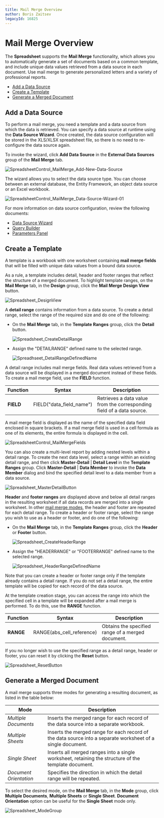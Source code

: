 ```yaml
---
title: Mail Merge Overview
author: Boris Zaitsev
legacyId: 16825
---
```

# Mail Merge Overview
The **Spreadsheet** supports the **Mail Merge** functionality, which allows you to automatically generate a set of documents based on a common template, and include unique data values retrieved from a data source in each document. Use mail merge to generate personalized letters and a variety of professional reports.
* [Add a Data Source](#datasource)
* [Create a Template](#createtemplate)
* [Generate a Merged Document](#generatedocument)

## <a name="datasource"/>Add a Data Source
To perform a mail merge, you need a template and a data source from which the data is retrieved. You can specify a data source at runtime using the **Data Source Wizard**. Once created, the data source configuration will be stored in the XLS/XLSX spreadsheet file, so there is no need to re-configure the data source again.

To invoke the wizard, click **Add Data Source** in the **External Data Sources** group of the **Mail Merge** tab.

![SpreadsheetControl_MailMerge_Add-New-Data-Source](../../../images/img25339.png)

The wizard allows you to select the data source type. You can choose between an external database, the Entity Framework, an object data source or an Excel workbook.

![SpreadsheetControl_MailMerge_Data-Source-Wizard-01](../../../images/img25332.png)

For more information on data source configuration, review the following documents:
* [Data Source Wizard](data-source-wizard.md)
* [Query Builder](query-builder.md)
* [Parameters Panel](parameters-panel.md)

## <a name="createtemplate"/>Create a Template
A template is a workbook with one worksheet containing **mail merge fields** that will be filled with unique data values from a bound data source.

As a rule, a template includes detail, header and footer ranges that reflect the structure of a merged document. To highlight template ranges, on the **Mail Merge** tab, in the **Design** group, click the **Mail Merge Design View** button.

![Spreadsheet_DesignView](../../../images/img22689.png)

A **detail range** contains information from a data source. To create a detail range, select the range of the required size and do one of the following:
* On the **Mail Merge** tab, in the **Template Ranges** group, click the **Detail** button.
	
	![Spreadsheet_CreateDetailRange](../../../images/img22683.png)
* Assign the "DETAILRANGE" defined name to the selected range.
	
	![Spreadhseet_DetailRangeDefinedName](../../../images/img22684.png)

A detail range includes mail merge fields. Real data values retrieved from a data source will be displayed in a merged document instead of these fields. To create a mail merge field, use the **FIELD** function.

| Function | Syntax | Description |
|---|---|---|
| **FIELD** | FIELD("data_field_name") | Retrieves a data value from the corresponding field of a data source. |

A mail merge field is displayed as the name of the specified data field enclosed in square brackets. If a mail merge field is used in a cell formula as one of its elements, the entire formula is displayed in the cell.

![SpreadsheetControl_MailMergeFields](../../../images/img21883.png)

You can also create a multi-level report by adding nested levels within a detail range. To create the next data level, select a range within an existing detail range, and then click **Master-Detail** | **Detail Level** in the **Template Ranges** group. Click **Master-Detail** | **Data Member** to invoke the **Data Member** dialog and bind the specified detail level to a data member from a data source.

![Spreadsheet_MasterDetailButton](../../../images/img22680.png)

**Header** and **footer ranges** are displayed above and below all detail ranges in the resulting worksheet if all data records are merged into a single worksheet. In other [mail merge modes](#mergemodes), the header and footer are repeated for each detail range. To create a header or footer range, select the range you wish to use as a header or footer, and do one of the following:
* On the **Mail Merge** tab, in the **Template Ranges** group, click the **Header** or **Footer** button.
	
	![Spreadsheet_CreateHeaderRange](../../../images/img22681.png)
* Assign the "HEADERRANGE" or "FOOTERRANGE" defined name to the selected range.
	
	![Spreadsheet_HeaderRangeDefinedName](../../../images/img22685.png)

Note that you can create a header or footer range only if the template already contains a detail range. If you do not set a detail range, the entire template will be copied for each record of the data source.

At the template creation stage, you can access the range into which the specified cell in a template will be expanded after a mail merge is performed. To do this, use the **RANGE** function.

| Function | Syntax | Description |
|---|---|---|
| **RANGE** | RANGE(abs_cell_reference) | Obtains the specified range of a merged document. |

If you no longer wish to use the specified range as a detail range, header or footer, you can reset it by clicking the **Reset** button.

![Spreadsheet_ResetButton](../../../images/img22696.png)

## <a name="generatedocument"/>Generate a Merged Document
<a name="mergemodes"/>

A mail merge supports three modes for generating a resulting document, as listed in the table below:

| Mode | Description |
|---|---|
| _Multiple Documents_ | Inserts the merged range for each record of the data source into a separate workbook. |
| _Multiple Sheets_ | Inserts the merged range for each record of the data source into a separate worksheet of a single document. |
| _Single Sheet_ | Inserts all merged ranges into a single worksheet, retaining the structure of the template document. |
| _Document Orientation_ | Specifies the direction in which the detail range will be repeated. |

To select the desired mode, on the **Mail Merge** tab, in the **Mode** group, click **Multiple Documents**, **Multiple Sheets** or **Single Sheet**. **Document Orientation** option can be useful for the **Single Sheet** mode only.

![Spreadsheet_ModeGroup](../../../images/img22677.png)